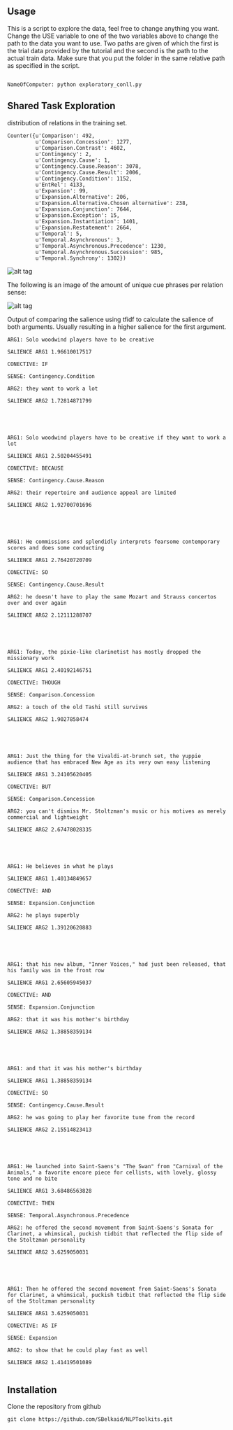 Usage
-----

This is a script to explore the data, feel free to change anything you want.
Change the USE variable to one of the two variables above to change the path to the data you want to use. Two paths are given of which the first is the trial data provided by the tutorial and the second is the path to the actual train data. Make sure that you put the folder in the same relative path as specified in the script. 

```shell

NameOfComputer: python exploratory_conll.py

```


Shared Task Exploration
------------

distribution of relations in the training set.

```shell 
Counter({u'Comparison': 492,
         u'Comparison.Concession': 1277,
         u'Comparison.Contrast': 4602,
         u'Contingency': 2,
         u'Contingency.Cause': 1,
         u'Contingency.Cause.Reason': 3078,
         u'Contingency.Cause.Result': 2006,
         u'Contingency.Condition': 1152,
         u'EntRel': 4133,
         u'Expansion': 99,
         u'Expansion.Alternative': 206,
         u'Expansion.Alternative.Chosen alternative': 238,
         u'Expansion.Conjunction': 7644,
         u'Expansion.Exception': 15,
         u'Expansion.Instantiation': 1401,
         u'Expansion.Restatement': 2664,
         u'Temporal': 5,
         u'Temporal.Asynchronous': 3,
         u'Temporal.Asynchronous.Precedence': 1230,
         u'Temporal.Asynchronous.Succession': 985,
         u'Temporal.Synchrony': 1302})
```

![alt tag](https://raw.githubusercontent.com/SBelkaid/NLPToolkits/master/images/Screen%20Shot%202016-04-09%20at%209.09.32%20PM.png)

The following is an image of the amount of unique cue phrases per relation sense:

![alt tag](https://github.com/SBelkaid/NLPToolkits/blob/master/images/Screen%20Shot%202016-04-09%20at%209.07.35%20PM.png)

Output of comparing the salience using tfidf to calculate the salience of both arguments. Usually resulting in a higher salience for the first argument.

```shell
ARG1: Solo woodwind players have to be creative 

SALIENCE ARG1 1.96610017517 

CONECTIVE: IF 

SENSE: Contingency.Condition 

ARG2: they want to work a lot 

SALIENCE ARG2 1.72814871799 





ARG1: Solo woodwind players have to be creative if they want to work a lot 

SALIENCE ARG1 2.50204455491 

CONECTIVE: BECAUSE 

SENSE: Contingency.Cause.Reason 

ARG2: their repertoire and audience appeal are limited 

SALIENCE ARG2 1.92700701696 





ARG1: He commissions and splendidly interprets fearsome contemporary scores and does some conducting 

SALIENCE ARG1 2.76420720709 

CONECTIVE: SO 

SENSE: Contingency.Cause.Result 

ARG2: he doesn't have to play the same Mozart and Strauss concertos over and over again 

SALIENCE ARG2 2.12111288707 





ARG1: Today, the pixie-like clarinetist has mostly dropped the missionary work 

SALIENCE ARG1 2.40192146751 

CONECTIVE: THOUGH 

SENSE: Comparison.Concession 

ARG2: a touch of the old Tashi still survives 

SALIENCE ARG2 1.9027858474 





ARG1: Just the thing for the Vivaldi-at-brunch set, the yuppie audience that has embraced New Age as its very own easy listening 

SALIENCE ARG1 3.24105620405 

CONECTIVE: BUT 

SENSE: Comparison.Concession 

ARG2: you can't dismiss Mr. Stoltzman's music or his motives as merely commercial and lightweight 

SALIENCE ARG2 2.67478028335 





ARG1: He believes in what he plays 

SALIENCE ARG1 1.40134849657 

CONECTIVE: AND 

SENSE: Expansion.Conjunction 

ARG2: he plays superbly 

SALIENCE ARG2 1.39120620883 





ARG1: that his new album, "Inner Voices," had just been released, that his family was in the front row 

SALIENCE ARG1 2.65605945037 

CONECTIVE: AND 

SENSE: Expansion.Conjunction 

ARG2: that it was his mother's birthday 

SALIENCE ARG2 1.38858359134 





ARG1: and that it was his mother's birthday 

SALIENCE ARG1 1.38858359134 

CONECTIVE: SO 

SENSE: Contingency.Cause.Result 

ARG2: he was going to play her favorite tune from the record 

SALIENCE ARG2 2.15514823413 





ARG1: He launched into Saint-Saens's "The Swan" from "Carnival of the Animals," a favorite encore piece for cellists, with lovely, glossy tone and no bite 

SALIENCE ARG1 3.68486563828 

CONECTIVE: THEN 

SENSE: Temporal.Asynchronous.Precedence 

ARG2: he offered the second movement from Saint-Saens's Sonata for Clarinet, a whimsical, puckish tidbit that reflected the flip side of the Stoltzman personality 

SALIENCE ARG2 3.6259050031 





ARG1: Then he offered the second movement from Saint-Saens's Sonata for Clarinet, a whimsical, puckish tidbit that reflected the flip side of the Stoltzman personality 

SALIENCE ARG1 3.6259050031 

CONECTIVE: AS IF 

SENSE: Expansion 

ARG2: to show that he could play fast as well 

SALIENCE ARG2 1.41419501089 


```

Installation
-----------
Clone the repository from github

```shell
git clone https://github.com/SBelkaid/NLPToolkits.git
``` 
